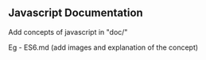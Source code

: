<h2>Javascript Documentation</h2>
Add concepts of javascript in "doc/"

Eg - ES6.md (add images and explanation of the concept) 
